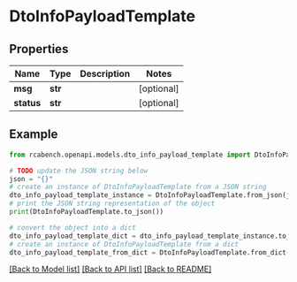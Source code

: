 # DtoInfoPayloadTemplate


## Properties

Name | Type | Description | Notes
------------ | ------------- | ------------- | -------------
**msg** | **str** |  | [optional] 
**status** | **str** |  | [optional] 

## Example

```python
from rcabench.openapi.models.dto_info_payload_template import DtoInfoPayloadTemplate

# TODO update the JSON string below
json = "{}"
# create an instance of DtoInfoPayloadTemplate from a JSON string
dto_info_payload_template_instance = DtoInfoPayloadTemplate.from_json(json)
# print the JSON string representation of the object
print(DtoInfoPayloadTemplate.to_json())

# convert the object into a dict
dto_info_payload_template_dict = dto_info_payload_template_instance.to_dict()
# create an instance of DtoInfoPayloadTemplate from a dict
dto_info_payload_template_from_dict = DtoInfoPayloadTemplate.from_dict(dto_info_payload_template_dict)
```
[[Back to Model list]](../README.md#documentation-for-models) [[Back to API list]](../README.md#documentation-for-api-endpoints) [[Back to README]](../README.md)


